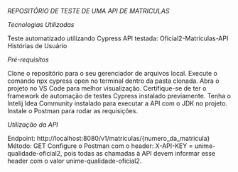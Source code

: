 
*REPOSITÓRIO DE TESTE DE UMA API DE MATRICULAS*

*Tecnologias Utilizadas*

Teste automatizado utilizando Cypress
API testada: Oficial2-Matrículas-API
Histórias de Usuário

*Pré-requisitos*

Clone o repositório para o seu gerenciador de arquivos local.
Execute o comando npx cypress open no terminal dentro da pasta clonada.
Abra o projeto no VS Code para melhor visualização.
Certifique-se de ter o framework de automação de testes Cypress instalado previamente.
Tenha o Intelij Idea Community instalado para executar a API com o JDK no projeto.
Instale o Postman para rodar as requisições.

*Utilização da API*

Endpoint: http://localhost:8080/v1/matriculas/{numero_da_matricula}
Método: GET
Configure o Postman com o header: X-API-KEY = unime-qualidade-oficial2, pois todas as chamadas à API devem informar esse header com o valor unime-qualidade-oficial2.
